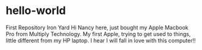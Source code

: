 # hello-world
First Repository Iron Yard
Hi Nancy here, just bought my Apple Macbook Pro from Multiply Technology.  My first Apple, trying to get used to things, little different from my HP laptop.  I hear I will fall in love with this computer!!
